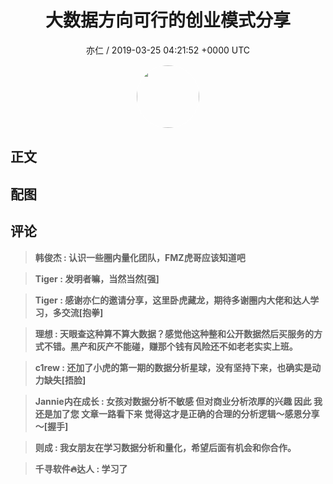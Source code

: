 <h1 align="center">大数据方向可行的创业模式分享</h1>
<p align="center">
    <a>亦仁 / 2019-03-25 04:21:52 &#43;0000 UTC</a>
</p>

<div align="center">
    <img src="https://images.zsxq.com/Fn3NQqCN8nuGF86yZPXSbEsl0mb3?e=1590940799&amp;token=kIxbL07-8jAj8w1n4s9zv64FuZZNEATmlU_Vm6zD:pfbNc8W3hS0oYG_hyXXh_rHMHuc=" width="100" height="100" style="border:1px solid;border-radius:50%; color:#ffffff"/>
</div>

## 正文

<div>

</div>

## 配图
<div class="image" align="center">

</div>

## 评论

<div align="left">
<div>

<blockquote >
<span> <strong>韩俊杰 : 认识一些圈内量化团队，FMZ虎哥应该知道吧 </strong></span>
</blockquote>

<blockquote >
<span> <strong>Tiger : 发明者嘛，当然当然[强] </strong></span>
</blockquote>

<blockquote >
<span> <strong>Tiger : 感谢亦仁的邀请分享，这里卧虎藏龙，期待多谢圈内大佬和达人学习，多交流[抱拳] </strong></span>
</blockquote>

<blockquote >
<span> <strong>理想 : 天眼查这种算不算大数据？感觉他这种整和公开数据然后买服务的方式不错。黑产和灰产不能碰，赚那个钱有风险还不如老老实实上班。 </strong></span>
</blockquote>

<blockquote >
<span> <strong>c1rew : 还加了小虎的第一期的数据分析星球，没有坚持下来，也确实是动力缺失[捂脸] </strong></span>
</blockquote>

<blockquote >
<span> <strong>Jannie内在成长 : 女孩对数据分析不敏感 但对商业分析浓厚的兴趣 因此 我还是加了您 文章一路看下来 觉得这才是正确的合理的分析逻辑～感恩分享～[握手] </strong></span>
</blockquote>

<blockquote >
<span> <strong>则成 : 我女朋友在学习数据分析和量化，希望后面有机会和你合作。 </strong></span>
</blockquote>

<blockquote >
<span> <strong>千寻软件🔥达人 : 学习了 </strong></span>
</blockquote>

</div>
</div>